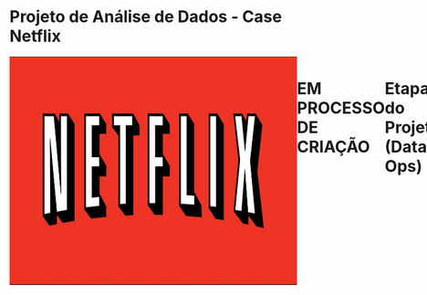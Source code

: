 # Projeto de Análise de Dados - Case Netflix
<div style="display: flex; justify-content: space-between;"> <br>
<img align="center"height="400" alt="coding-time" width = 1000 src="netflix.jpg">

# EM PROCESSO DE CRIAÇÃO

# Etapas do Projeto (Data Ops)
- Definição do Problema de Negócio
- Escolha das Ferramentas - Softwares Utilizados
- Mapeamento dos Dados
- ETL e Análise Exploratória
- Desenvolvimento do Dashboard
- Insights e Recomendações

# Problema de Negócio
- Como a Netflix pode otimizar a composição do seu catálogo para atender às preferências do público, considerando o número e a evolução das produções, as classificações etárias e a presença de diferentes países, a fim de oferecer uma experiência personalizada aos seus usuários?


# Softwares Utilizados
- Microsoft Excel
- Microsoft Power BI

# ETL e Análise Exploratória

# Mapeamento dos dados
Os dados se encontram em um arquivo de formato CSV (Separado por vírgulas) conforme amostra abaixo:

<img width="828" alt="Imagem dados" src="https://user-images.githubusercontent.com/120759992/234710323-ebea7c42-f5b3-445e-8142-de7e041ecc76.PNG">


# Dashboard
![CASE NETFLIX_page-0001](https://user-images.githubusercontent.com/120759992/234708581-353176ea-3812-4ff4-b5e4-22cbf8f50455.jpg)


# Insights e Recomendações
  
- Observa-se oscilações na proporção de filmes para séries ao longo dos anos analisados, com um aumento mais significativo dos filmes em relação às séries entre 2017 e 2018, e uma queda mais acentuada em 2020. No geral, os filmes apresentaram um crescimento maior em relação às séries.
  
- As classificações etárias TV-MA, TV-14 e TV-PG são as líderes no dashboard da Netflix desde 2015, tendo sempre TV-MA na liderança o que pode indicar que um publico mais adulto consome as produções da plataforma.

- Os Estados Unidos têm sido o país com maior número de produções no catálogo da Netflix ao longo dos anos, enquanto a Índia ocupa o segundo lugar, porém com uma diferença significativa em relação ao número de títulos.


# Dica de Ferramenta - Tooltip


https://user-images.githubusercontent.com/120759992/234710256-472b05d1-81f2-48cb-a55b-e23a1097c1fd.mp4




